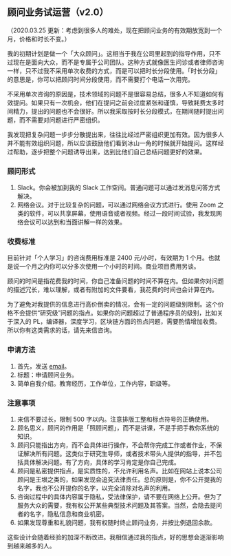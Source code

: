 <div class="inner">
<h2>顾问业务试运营（v2.0）</h2>
<p>（2020.03.25 更新：考虑到很多人的难处，现在把顾问业务的有效期放宽到一个月，价格和时长不变。）</p>
<p>我的初期计划是做一个「大众顾问」。这相当于我在公司里起到的指导作用，只不过现在是面向大众，而不是专属于公司团队。这种方式就像医生问诊或者律师咨询一样，只不过我不采用单次收费的方式，而是可以把时长分段使用。「时长分段」的意思是，你可以把顾问时间分段使用，而不需要打个电话一次用完。</p>
<p>不采用单次咨询的原因是，技术领域的问题不是很容易总结，很多人不知道如何有效提问。如果只有一次机会，他们在提问之前会过度紧张和谨慎，导致耗费太多时间精力，提出的问题也不会很好。所以我采取按时长分段模式，在期间随时提出问题，而不需要对问题进行严密组织。</p>
<p>我发现把复杂问题一步步分散提出来，往往比经过严密组织更加有效。因为很多人并不能有效组织问题，所以应该鼓励他们看到冰山一角的时候就开始提问。这样经过帮助，逐步把整个问题诱导出来，达到比他们自己总结问题更好的效果。</p>
<h3 id="顾问形式">顾问形式</h3>
<ol>
<li>Slack。你会被加到我的 Slack 工作空间。普通问题可以通过发消息问答方式解决。</li>
<li>网络会议。对于比较复杂的问题，可以通过网络会议方式进行。使用 Zoom 之类的软件，可以共享屏幕，使用语音或者视频。经过一段时间试验，我发现网络会议可以达到和当面讲解一样的效果。</li>
</ol>
<h3 id="收费标准">收费标准</h3>
<p>目前针对「个人学习」的咨询费用标准是 2400 元/小时，有效期为 1 个月。也就是说一个月之内你可以分多次使用一个小时的时间。商业项目费用另谈。</p>
<p>顾问的时间是指花费我的时间，你自己准备问题的时间不算在内。但如果你对问题的描述冗长，难以理解，或者有附加的文件要看，我花费的时间也会计算在内。</p>
<p>为了避免对我提供的信息进行高价倒卖的情况，会有一定的问题级别限制。这个价格不会提供“研究级”问题的指点。如果你的问题超过了普通程序员的级别，比如关于深入的 PL，编译器，深度学习，区块链方面的热点问题，需要酌情增加收费。所以你有这类需求的话，请先来信咨询。</p>
<h3 id="申请方法">申请方法</h3>
<ol>
<li>首先，发送 <a href="mailto:yinwang.advising@icloud.com?subject=申请顾问业务&amp;body=1. 简单自我介绍。教育经历，工作单位，工作内容，职级等。">email</a>。</li>
<li>标题：申请顾问业务。</li>
<li>简单自我介绍。教育经历，工作单位，工作内容，职级等。</li>
</ol>
<h3 id="注意事项">注意事项</h3>
<ol>
<li>来信不要过长，限制 500 字以内。注意排版工整和标点符号的正确使用。</li>
<li>顾名思义，顾问的作用是「照顾问题」，而不是讲课，不是手把手教你系统的知识。</li>
<li>顾问只能指出方向，而不会具体进行操作，不会帮你完成工作或者作业，不保证解决所有问题。这类似于研究生导师，或者技术带头人提供的指导，并不包括具体解决问题。有了方向，具体的学习肯定是你自己完成。</li>
<li>顾问是私密提供指点，是实质性的，不允许利用名声。比如在网站上说本公司顾问是王垠之类的，如果发现会追究法律责任。总的原则是，你不公开提我的名字，我也不公开提你的名字，以完全消除对名声的利用。</li>
<li>咨询过程中的具体内容属于隐私，受法律保护，请不要在网络上公开。但为了服务大众的需要，我有权公开某些典型技术问题及其答案。当然，会隐去提问者的名字，隐私信息和商业机密。</li>
<li>如果发现尊重和礼貌问题，我有权随时终止顾问业务，并按比例退回余款。</li>
</ol>
<p>这些设计会随着经验的加深不断改进。我相信通过我的指点，好的思想会逐渐影响到越来越多的人。</p>
</div>
<div class="ad-banner" style="margin-top: 5px">
<script async src="//pagead2.googlesyndication.com/pagead/js/adsbygoogle.js"></script>
<ins class="adsbygoogle"
                    style="display:inline-block;width:100%;height:90px"
                    data-ad-client="ca-pub-1331524016319584"
                    data-ad-slot="6657867155"></ins>
<script>(adsbygoogle = window.adsbygoogle || []).push({});</script>
</div>
<script data-ad-client="ca-pub-1331524016319584" async
            src="https://pagead2.googlesyndication.com/pagead/js/adsbygoogle.js">
</script>
    